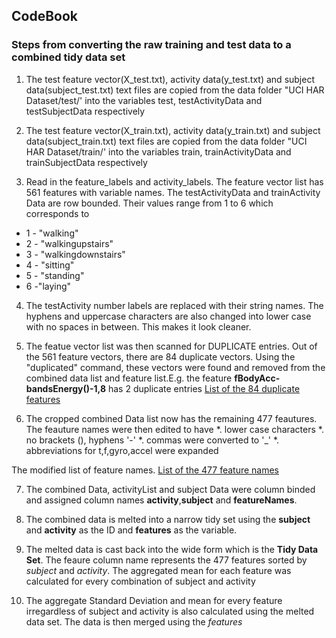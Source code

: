 ## CodeBook

### Steps from converting the raw training and test data to a combined tidy data set

1. The test feature vector(X_test.txt), activity data(y_test.txt) and subject data(subject_test.txt) text files are copied from the data folder "UCI HAR Dataset/test/' into the variables test, testActivityData and testSubjectData respectively

2. The test feature vector(X_train.txt), activity data(y_train.txt) and subject data(subject_train.txt) text files are copied from the data folder "UCI HAR Dataset/train/' into the variables train, trainActivityData and trainSubjectData respectively
  
3.  Read in the feature_labels and activity_labels. The feature vector list has 561 features with variable names. The testActivityData and trainActivity Data are row bounded. Their values range from 1 to 6 which corresponds to
  * 1 - "walking"  
  * 2 - "walkingupstairs" 
  * 3 - "walkingdownstairs"  
  * 4 - "sitting"     
  * 5 - "standing"           
  * 6 -"laying"

4. The testActivity number labels are replaced with their string names. The hyphens and uppercase characters are also changed into lower case with no spaces in between. This makes it look cleaner.

5. The featue vector list was then scanned for DUPLICATE entries. Out of the 561 feature vectors, there are 84 duplicate vectors. Using the "duplicated" command, these vectors were found and removed from the combined data list and feature list.E.g. the feature **fBodyAcc-bandsEnergy()-1,8** has 2 duplicate entries [List of the 84 duplicate features ](https://github.com/beeps82/GettingAndCleaningData/blob/master/duplicateFeatureList.md)

6. The cropped combined Data list now has the remaining 477 feautures. The feauture names were then edited to have
  *. lower case characters
  *. no brackets (), hyphens '-' 
  *. commas were converted to '_' 
  *. abbreviations for t,f,gyro,accel were expanded
  
The modified list of feature names. [List of the 477 feature names ](https://github.com/beeps82/GettingAndCleaningData/blob/master/featureNameList.md)

7. The combined Data, activityList and subject Data were column binded and assigned column names **activity**,**subject** and **featureNames**. 

8. The combined data is melted into a narrow tidy set using the **subject** and **activity** as the ID and **features** as the variable. 
 
9. The melted data is cast back into the wide form which is the **Tidy Data Set**. The feaure column name represents the 477 features sorted by *subject* and *activity*. The aggregated mean for each feature was calculated for every combination of subject and activity

10. The aggregate Standard Deviation and mean for every feature irregardless of subject and activity is also calculated using the melted data set. The data is then merged using the *features*

